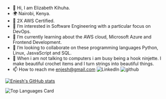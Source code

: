 - 👋 Hi, I am Elizabeth Kihuha.
- 🌍 Nairobi, Kenya.
- 🎯 2X AWS Certified.
- 👀 I’m interested in Software Engineering with a particular focus on DevOps.
- 🌱 I’m currently learning about the AWS cloud, Microsoft Azure and Frontend Development.
- 💞️ I’m looking to collaborate on these programming languages Python, Linux, JasvaScript and SQL.
- 💖 When i am not talking to computers i am busy being a hook ninjette. I make beautiful crochet items and I turn strings into beautiful things.
- 📫 How to reach me enjesh@gmail.com
![LinkedIn](https://img.shields.io/badge/LinkedIn-0A66C2?style=for-the-badge&logo=LinkedIn&logoColor=white)
![github](https://img.shields.io/badge/GitHub-000000?style=for-the-badge&logo=GitHub&logoColor=white)


[![Enjesh's GitHub stats](https://github-readme-stats.vercel.app/api?username=enjesh&theme=vision-friendly-dark&show_icons=true&count_private=true)](https://github.com/enjesh/github-readme-stats)


![Top Languages Card](https://github-readme-stats.vercel.app/api/top-langs/?username=enjesh&layout=compact)


<!---
enjesh/enjesh is a ✨ special ✨ repository because its `README.md` (this file) appears on your GitHub profile.
You can click the Preview link to take a look at your changes.
--->
